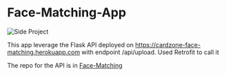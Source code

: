 # Face-Matching-App
![Side Project](https://img.shields.io/badge/Side-Project-yellowgreen.svg)

This app leverage the Flask API deployed on https://cardzone-face-matching.herokuapp.com with endpoint /api/upload. Used Retrofit to call it

The repo for the API is in [Face-Matching](https://github.com/limkhashing/Face-Matching)
